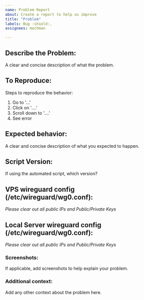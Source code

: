 ```yaml
---
name: Problem Report
about: Create a report to help us improve
title: "Problem"
labels: Bug :shield:,
assignees: mochman

---
```


## Describe the Problem:
A clear and concise description of what the problem.

## To Reproduce:
Steps to reproduce the behavior:
1. Go to '...'
2. Click on '....'
3. Scroll down to '....'
4. See error

## Expected behavior:
A clear and concise description of what you expected to happen.

## Script Version:
If using the automated script, which version?

## VPS wireguard config (/etc/wireguard/wg0.conf):
*Please clear out all public IPs and Public/Private Keys*

## Local Server wireguard config (/etc/wireguard/wg0.conf):
*Please clear out all public IPs and Public/Private Keys*

### Screenshots:
If applicable, add screenshots to help explain your problem.

### Additional context:
Add any other context about the problem here.
